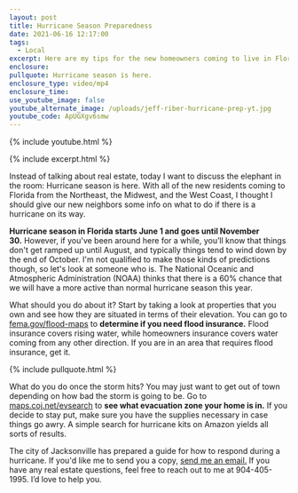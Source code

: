 ```yaml
---
layout: post
title: Hurricane Season Preparedness
date: 2021-06-16 12:17:00
tags:
  - Local
excerpt: Here are my tips for the new homeowners coming to live in Florida.
enclosure:
pullquote: Hurricane season is here.
enclosure_type: video/mp4
enclosure_time:
use_youtube_image: false
youtube_alternate_image: /uploads/jeff-riber-hurricane-prep-yt.jpg
youtube_code: ApUGXgv6smw
---
```

{% include youtube.html %}

{% include excerpt.html %}

Instead of talking about real estate, today I want to discuss the elephant in the room: Hurricane season is here. With all of the new residents coming to Florida from the Northeast, the Midwest, and the West Coast, I thought I should give our new neighbors some info on what to do if there is a hurricane on its way.

**Hurricane season in Florida starts June 1 and goes until November 30.**&nbsp;However, if you've been around here for a while, you’ll know that things don't get ramped up until August, and typically things tend to wind down by the end of October. I'm not qualified to make those kinds of predictions though, so let's look at someone who is. The National Oceanic and Atmospheric Administration (NOAA) thinks that there is a 60% chance that we will have a more active than normal hurricane season this year.

What should you do about it? Start by taking a look at properties that you own and see how they are situated in terms of their elevation. You can go to [fema.gov/flood-maps](http://fema.gov/flood-maps) to **determine if you need flood insurance.** Flood insurance covers rising water, while homeowners insurance covers water coming from any other direction. If you are in an area that requires flood insurance, get it.&nbsp;

{% include pullquote.html %}

What do you do once the storm hits? You may just want to get out of town depending on how bad the storm is going to be. Go to [maps.coj.net/evsearch](http://maps.coj.net/evsearch) to **see what evacuation zone your home is in.**&nbsp;If you decide to stay put, make sure you have the supplies necessary in case things go awry. A simple search for hurricane kits on Amazon yields all sorts of results.

The city of Jacksonville has prepared a guide for how to respond during a hurricane. If you'd like me to send you a copy, [send me an email.](mailto:jeff@era.com) If you have any real estate questions, feel free to reach out to me at 904-405-1995. I’d love to help you.
